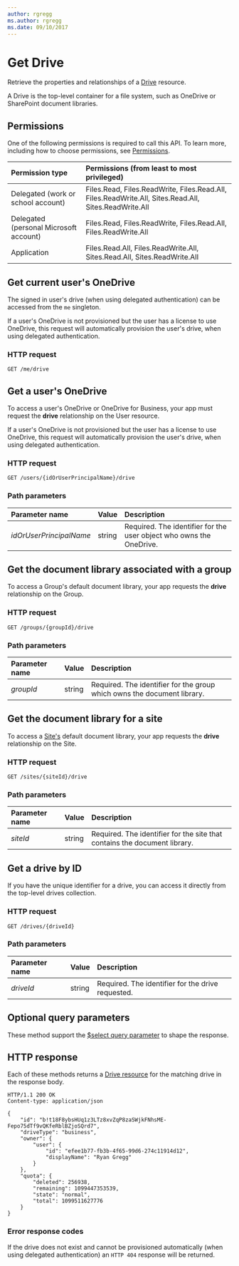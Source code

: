 ```yaml
---
author: rgregg
ms.author: rgregg
ms.date: 09/10/2017
---
```

# Get Drive

Retrieve the properties and relationships of a [Drive](../resources/drive.md) resource.

A Drive is the top-level container for a file system, such as OneDrive or SharePoint document libraries.

## Permissions

One of the following permissions is required to call this API. To learn more, including how to choose permissions, see [Permissions](../../../concepts/permissions_reference.md).

|Permission type      | Permissions (from least to most privileged)              |
|:--------------------|:---------------------------------------------------------|
|Delegated (work or school account) | Files.Read, Files.ReadWrite, Files.Read.All, Files.ReadWrite.All, Sites.Read.All, Sites.ReadWrite.All    |
|Delegated (personal Microsoft account) | Files.Read, Files.ReadWrite, Files.Read.All, Files.ReadWrite.All    |
|Application | Files.Read.All, Files.ReadWrite.All, Sites.Read.All, Sites.ReadWrite.All |

## Get current user's OneDrive

The signed in user's drive (when using delegated authentication) can be accessed from the `me` singleton.

If a user's OneDrive is not provisioned but the user has a license to use OneDrive, this request will automatically provision the user's drive, when using delegated authentication.

### HTTP request

<!-- { "blockType": "request", "name": "get-drive-default", "scopes": "files.read" } -->

```http
GET /me/drive
```

## Get a user's OneDrive

To access a user's OneDrive or OneDrive for Business, your app must request the **drive** relationship on the User resource.

If a user's OneDrive is not provisioned but the user has a license to use OneDrive, this request will automatically provision the user's drive, when using delegated authentication.

### HTTP request

<!-- { "blockType": "request", "name": "get-drive-by-user", "scopes": "files.read.all" } -->

```http
GET /users/{idOrUserPrincipalName}/drive
```

### Path parameters

| Parameter name | Value  | Description                                       |
|:---------------|:-------|:--------------------------------------------------|
| _idOrUserPrincipalName_     | string | Required. The identifier for the user object who owns the OneDrive. |

## Get the document library associated with a group

To access a Group's default document library, your app requests the **drive** relationship on the Group.

### HTTP request

<!-- { "blockType": "request", "name": "get-drive-by-group", "scopes": "group.read.all" } -->

```http
GET /groups/{groupId}/drive
```

### Path parameters

| Parameter name | Value  | Description                                       |
|:---------------|:-------|:--------------------------------------------------|
| _groupId_      | string | Required. The identifier for the group which owns the document library. |

## Get the document library for a site

To access a [Site's](../resources/site.md) default document library, your app requests the **drive** relationship on the Site.

### HTTP request

```http
GET /sites/{siteId}/drive
```

### Path parameters

| Parameter name | Value  | Description                                       |
|:---------------|:-------|:--------------------------------------------------|
| _siteId_       | string | Required. The identifier for the site that contains the document library. |

## Get a drive by ID

If you have the unique identifier for a drive, you can access it directly from the top-level drives collection.

### HTTP request

<!-- { "blockType": "request", "name": "get-drive-by-id", "scopes": "files.read" } -->

```http
GET /drives/{driveId}
```

### Path parameters

| Parameter name | Value  | Description                                       |
|:---------------|:-------|:--------------------------------------------------|
| _driveId_      | string | Required. The identifier for the drive requested. |

## Optional query parameters

These method support the [$select query parameter][odata-query-parameters] to shape the response.

## HTTP response

Each of these methods returns a [Drive resource][drive-resource] for the matching drive in the response body.

<!-- { "blockType": "response", "@odata.type": "microsoft.graph.drive" } -->

```http
HTTP/1.1 200 OK
Content-type: application/json

{
    "id": "b!t18F8ybsHUq1z3LTz8xvZqP8zaSWjkFNhsME-Fepo75dTf9vQKfeRblBZjoSQrd7",
    "driveType": "business",
    "owner": {
        "user": {
            "id": "efee1b77-fb3b-4f65-99d6-274c11914d12",
            "displayName": "Ryan Gregg"
        }
    },
    "quota": {
        "deleted": 256938,
        "remaining": 1099447353539,
        "state": "normal",
        "total": 1099511627776
    }
}
```

### Error response codes

If the drive does not exist and cannot be provisioned automatically (when using delegated authentication) an `HTTP 404` response will be returned.

[drive-resource]: ../resources/drive.md
[odata-query-parameters]: ../../../concepts/query_parameters.md

<!-- {
  "type": "#page.annotation",
  "description": "Get metadata for a OneDrive, OneDrive for Business, or Office 365 group drive",
  "keywords": "drive,onedrive,default drive,group drive",
  "section": "documentation",
  "tocPath": "Drives/Get drive"
} -->
